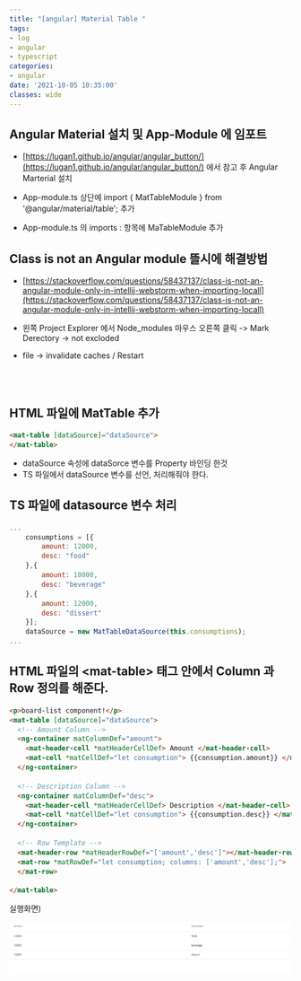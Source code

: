```yaml
---
title: "[angular] Material Table "
tags:
- log
- angular
- typescript
categories:
- angular
date: '2021-10-05 10:35:00'
classes: wide
---
```


## Angular Material 설치 및 App-Module 에 임포트
- [https://lugan1.github.io/angular/angular_button/](https://lugan1.github.io/angular/angular_button/) 에서 참고 후 Angular Marterial 설치

- App-module.ts 상단에 import { MatTableModule } from '@angular/material/table'; 추가
- App-module.ts 의 imports : 항목에 MaTableModule 추가

## Class is not an Angular module 뜰시에 해결방법
- [https://stackoverflow.com/questions/58437137/class-is-not-an-angular-module-only-in-intellij-webstorm-when-importing-locall](https://stackoverflow.com/questions/58437137/class-is-not-an-angular-module-only-in-intellij-webstorm-when-importing-locall)

- 왼쪽 Project Explorer 에서 Node_modules 마우스 오른쪽 클릭 -> Mark Derectory -> not excloded
- file -> invalidate caches / Restart

<br/>
<br/>

## HTML 파일에 MatTable 추가
```html
<mat-table [dataSource]="dataSource">
</mat-table>
```
- dataSource 속성에 dataSorce 변수를 Property 바인딩 한것
- TS 파일에서 dataSource 변수를 선언, 처리해줘야 한다.

## TS 파일에 datasource 변수 처리
```javascript
...
    consumptions = [{
        amount: 12000,
        desc: "food"
    },{
        amount: 10000,
        desc: "beverage"
    },{
        amount: 12000,
        desc: "dissert"
    }];
    dataSource = new MatTableDataSource(this.consumptions);
...
```

## HTML 파일의 \<mat-table> 태그 안에서 Column 과 Row 정의를 해준다.

```html
<p>board-list component!</p>
<mat-table [dataSource]="dataSource">
  <!-- Amount Column -->
  <ng-container matColumnDef="amount">
    <mat-header-cell *matHeaderCellDef> Amount </mat-header-cell>
    <mat-cell *matCellDef="let consumption"> {{consumption.amount}} </mat-cell>
  </ng-container>

  <!-- Description Column -->
  <ng-container matColumnDef="desc">
    <mat-header-cell *matHeaderCellDef> Description </mat-header-cell>
    <mat-cell *matCellDef="let consumption"> {{consumption.desc}} </mat-cell>
  </ng-container>

  <!-- Row Template -->
  <mat-header-row *matHeaderRowDef="['amount','desc']"></mat-header-row>
  <mat-row *matRowDef="let consumption; columns: ['amount','desc'];">
  </mat-row>

</mat-table>
```

실행화면)

![angular_material_table.png](/assets\image\posts_image/angular_material_table.png)



